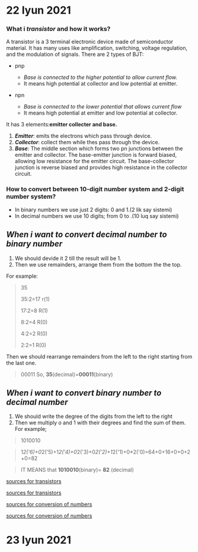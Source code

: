 # 22 Iyun 2021
### What i _transistor_ and how it works?
  A transistor is a 3 terminal electronic device made of semiconductor material. It has many uses like  amplification, switching, voltage regulation, and the modulation of signals. There are 2 types of BJT:
  
   - pnp
      - *Base is connected to the higher potential to allow current flow.*
      -  It means high potential at collector and low potential at emitter.
       
   - npn
        - *Base is connected to the lower potential that allows current flow*
       -  It means high potential at emitter and low potential at collector.
       
  It has 3 elements:**emitter collecter and base.**
  1. ***Emitter***: emits the electrons which pass through device.
   2. ***Collector***: collect them while thes pass through the device.
   3. ***Base***: The middle section which forms two pn junctions between the emitter and collector. The base-emitter junction is forward biased, allowing low resistance for the emitter circuit. The base-collector junction is reverse biased and provides high resistance in the collector circuit.
  
### How to convert between 10-digit number system and 2-digit number system?
  - In binary numbers we use just 2 digits: 0 and 1.(2 lik say sistemi)
  - In decimal numbers we use 10 digits; from 0 to .(10 luq say sistemi)
 
  ## *When i want to convert decimal number to binary number*
  1. We should devide it 2 till the result will be 1.
  2. Then we use remainders, arrange them from the bottom the the top.
 
 For example:
 > 35
 > 
 > 35:2=17 r(1)
 > 
 > 17:2=8 R(1)
 > 
 > 8:2=4 R(0)
 > 
 > 4:2=2 R(0)
 > 
 > 2:2=1 R(0)

Then we should rearrange remainders from the left to the right starting from the last one. 

> 00011
> So, **35**(decimal)=**00011**(binary)

  ## *When i want to convert binary number to decimal number*
  1. We should write the degree of the digits from the left to the right
  2. Then we multiply o and 1 with their degrees and find the sum of them.
    For example;
    
   >1010010
    
   >1*2('6)+0*2('5)+1*2('4)+0*2('3)+0*2('2)+1*2('1)+0*2('0)=64+0+16+0+0+2+0=82
    
   > IT MEANS that **1010010**(binary)= **82** (decimal)  

[sources for transistors](https://www.explainthatstuff.com/howtransistorswork.) 

[sources for transistors](https://www.electronics-notes.com/articles/electronic_components/transistor/how-does-a-transistors-works-basics-tutorial.php)

[sources for conversion of numbers](https://www.tutorialspoint.com/computer_logical_organization/number_system_conversion.htm)

[sources for conversion of numbers](https://www.youtube.com/watch?v=rsxT4FfRBaM)


 # 23 Iyun 2021



  
